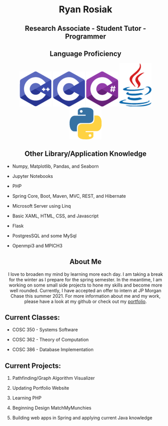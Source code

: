 <h1> <div align="center">Ryan Rosiak</div> </h1>
<h2> <div align="center">Research Associate - Student Tutor - Programmer</div> </h2>
<h2> <div align="center">Language Proficiency</div> </h2>
<div align="center">
  <img src="Pictures/cpp.png" width="100"></img>
  <img src="Pictures/c.png" width="100"></img>
  <img src="Pictures/csharp.png" width="100"></img>
  <img src="Pictures/java.png" width="100"></img>
  <img src="Pictures/python.png" width="100"></img>
</div>
<h2> <div align="center">Other Library/Application Knowledge</div> </h2>
<ul>
  <li><p>Numpy, Matplotlib, Pandas, and Seaborn</p></li>
  <li><p>Jupyter Notebooks</p></li>
  <li><p>PHP</p></li>
  <li><p>Spring Core, Boot, Maven, MVC, REST, and Hibernate</p></li>
  <li><p>Microsoft Server using Linq</p></li>
  <li><p>Basic XAML, HTML, CSS, and Javascript</p></li>
  <li><p>Flask</p></li>
  <li><p>PostgresSQL and some MySql</p></li>
  <li><p>Openmpi3 and MPICH3</p></li>
</ul>
<h2> <div align="center">About Me</div> </h2>
<div align="center"><p>I love to broaden my mind by learning more each day. I am taking a break for the winter as I prepare for the spring semester. In the meantime, 
 I am working on some small side projects to hone my skills and become more well rounded. Currently, I have accepted an offer to intern at JP Morgan Chase 
 this summer 2021. For more information about me and my work, please have a look at my github or check out my 
 <a href="http://spa542.pythonanywhere.com/index.html">portfolio</a>.</p></div>
<h2> <div align="left">Current Classes:</div> </h2>
<ul>
  <li><p>COSC 350 - Systems Software</p></li>
  <li><p>COSC 362 - Theory of Computation</p></li>
  <li><p>COSC 386 - Database Implementation</p></li>
</ul>
<h2> <div align="left">Current Projects:</div> </h2>
<ol>
  <li><p>Pathfinding/Graph Algorithm Visualizer</p></li>
  <li><p>Updating Portfolio Website</p></li>
  <li><p>Learning PHP</p></li>
  <li><p>Beginning Design MatchMyMunchies</p></li>
  <li><p>Building web apps in Spring and applying current Java knowledge</p></li>
</ol>
<!--
**spa542/spa542** is a ✨ _special_ ✨ repository because its `README.md` (this file) appears on your GitHub profile.

Here are some ideas to get you started:

- 🔭 I’m currently working on ...
- 🌱 I’m currently learning ...
- 👯 I’m looking to collaborate on ...
- 🤔 I’m looking for help with ...
- 💬 Ask me about ...
- 📫 How to reach me: ...
- 😄 Pronouns: ...
- ⚡ Fun fact: ...
-->
